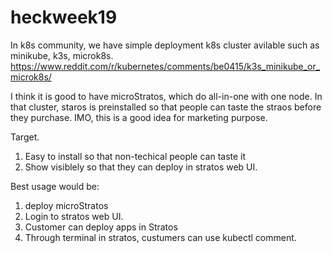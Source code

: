 # heckweek19

In k8s community, we have simple deployment k8s cluster avilable such as minikube, k3s, microk8s. 
https://www.reddit.com/r/kubernetes/comments/be0415/k3s_minikube_or_microk8s/

I think it is good to have microStratos, which do all-in-one with one node. In that cluster, staros is preinstalled so that people can taste the straos before they purchase. IMO, this is a good idea for marketing purpose.

Target.
1. Easy to install so that non-techical people can taste it
2. Show visiblely so that they can deploy in stratos web UI.

Best usage would be:
1. deploy microStratos
2. Login to stratos web UI.
3. Customer can deploy apps in Stratos
4. Through terminal in stratos, custumers can use kubectl comment. 
